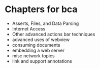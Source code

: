 # Chapters for bca

* Asserts, Files, and Data Parsing
* Internet Access
* Other advanced actions bar techniques
* advanced uses of webview
* consuming documents
* embedding a web server
* misc network topics
* link and support annotations
